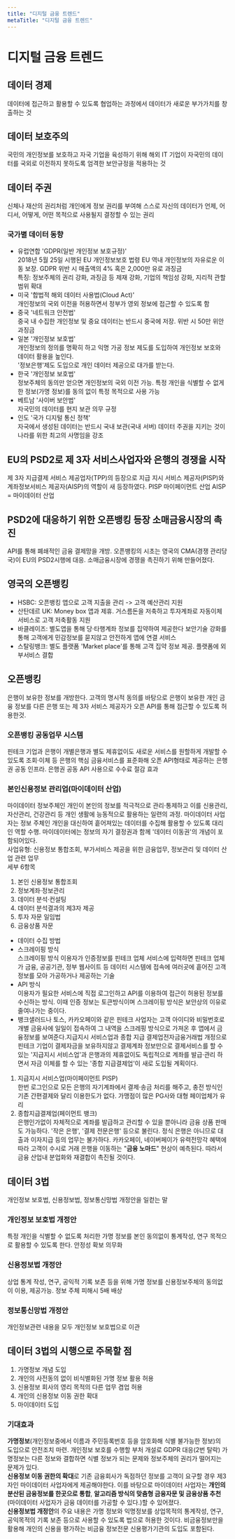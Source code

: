```yaml
---
title: "디지털 금융 트렌드"
metaTitle: "디지털 금융 트렌드"
---
```

# 디지털 금융 트렌드

## 데이터 경제

데이터에 접근하고 활용할 수 있도록 협업하는 과정에서 데이터가 새로운 부가가치를 창출하는 것

## 데이터 보호주의

국민의 개인정보를 보호하고 자국 기업을 육성하기 위해 해외 IT 기업이 자국민의 데이터를 국외로 이전하지 못하도록 엄격한 보안규정을 적용하는 것

## 데이터 주권

신체나 재산의 권리처럼 개인에게 정보 권리를 부여해 스스로 자신의 데이터가 언제, 어디서, 어떻게, 어떤 목적으로 사용될지 결정할 수 있는 권리

### 국가별 데이터 동향

-   유럽연합 'GDPR(일반 개인정보 보호규정)'  
    2018년 5월 25일 시행된 EU 개인정보보호 법령 EU 역내 개인정보의 자유로운 이동 보장. GDPR 위반 시 매출액의 4% 혹은 2,000만 유로 과징금  
    특징: 정보주체의 권리 강화, 과징금 등 제재 강화, 기업의 책임성 강화, 지리적 관할 범위 확대
-   미국 '합법적 해외 데이터 사용법(Cloud Act)'  
    개인정보의 국외 이전을 허용하면서 정부가 영외 정보에 접근할 수 있도록 함
-   중국 '네트워크 안전법'  
    중국 내 수집한 개인정보 및 중요 데이터는 반드시 중국에 저장. 위반 시 50만 위안 과징금
-   일본 '개인정보 보호법'  
    개인정보의 정의를 명확히 하고 익명 가공 정보 제도를 도입하여 개인정보 보호와 데이터 활용을 높인다.  
    '정보은행'제도 도입으로 개인 데이터 제공으로 대가를 받는다.
-   한국 '개인정보 보호법'  
    정보주체의 동의만 얻으면 개인정보의 국외 이전 가능. 특정 개인을 식별할 수 없게 한 정보(가명 정보)를 동의 없이 특정 목적으로 사용 가능
-   베트남 '사이버 보안법'  
    자국민의 데이터를 현지 보관 의무 규정
-   인도 '국가 디지털 통신 정책'  
    자국에서 생성된 데이터는 반드시 국내 보관(국내 서버) 데이터 주권을 지키는 것이 나라를 위한 최고의 사명임을 강조

## EU의 PSD2로 제 3자 서비스사업자와 은행의 경쟁을 시작

제 3자 지급결제 서비스 제공업자(TPP)의 등장으로 지급 지시 서비스 제공자(PISP)와 계좌정보서비스 제공자(AISP)의 역할이 새 등장하였다. PISP 마이페이먼트 산업 AISP = 마이데이터 산업

## PSD2에 대응하기 위한 오픈뱅킹 등장 소매금융시장의 촉진

API를 통해 폐쇄적인 금융 결제망을 개방. 오픈뱅킹의 시초는 영국의 CMA(경쟁 관리당국)이 EU의 PSD2시행에 대응. 소매금융시장에 경쟁을 촉진하기 위해 만들어졌다.

## 영국의 오픈뱅킹

-   HSBC: 오픈뱅킹 앱으로 고객 지출을 관리 -> 고객 예산관리 지원
-   산탄데르 UK: Money box 앱과 제휴. 거스름돈을 저축하고 투자계좌로 자동이체 서비스로 고객 저축활동 지원
-   바클레이즈: 별도앱을 통해 당·타행계좌 정보를 집약하여 제공한다 보안기술 강화를 통해 고객에게 민감정보를 묻지않고 안전하게 앱에 연결 서비스
-   스탈링뱅크: 별도 플랫폼 'Market place'를 통해 고객 집약 정보 제공. 플랫폼에 외부서비스 결합

## 오픈뱅킹

은행이 보유한 정보를 개방한다. 고객의 명시적 동의를 바탕으로 은행이 보유한 개인 금융 정보를 다른 은행 또는 제 3자 서비스 제공자가 오픈 API를 통해 접근할 수 있도록 허용한것.

### 오픈뱅킹 공동업무 시스템

핀테크 기업과 은행이 개별은행과 별도 제휴없이도 새로운 서비스를 원할하게 개발할 수 있도록 조회·이체 등 은행의 핵심 금융서비스를 표준화해 오픈 API형태로 제공하는 은행권 공동 인프라. 은행권 공동 API 사용으로 수수료 절감 효과

### 본인신용정보 관리업(마이데이터 산업)

마이데이터 정보주체인 개인이 본인의 정보를 적극적으로 관리·통제하고 이를 신용관리, 자산관리, 건강관리 등 개인 생활에 능동적으로 활용하는 일련의 과정. 마이데이터 사업자는 정보 주체인 개인을 대신하여 흩어져있는 데이터를 수집해 활용할 수 있도록 대리인 역할 수행. 마이데이터에는 정보의 자기 결정권과 함께 '데이터 이동권'의 개념이 포함되어있다.  
사업유형: 신용정보 통합조회, 부가서비스 제공을 위한 금융업무, 정보관리 및 데이터 산업 관련 업무  
세부 6항목

1.  본인 신용정보 통합조회
2.  정보계좌·정보관리
3.  데이터 분석·컨설팅
4.  데이터 분석결과의 제3자 제공
5.  투자 자문 일임법
6.  금융상품 자문

-   데이터 수집 방법
-   스크레이핑 방식  
    스크레이핑 방식 이용자가 인증정보를 핀테크 업체 서비스에 입력하면 핀테크 업체가 금융, 공공기관, 정부 웹사이트 등 데이터 시스템에 접속에 여러곳에 흩어진 고객정보를 모아 가공하거나 제공하는 기술
-   API 방식  
    이용자가 필요한 서비스에 직접 로그인하고 API를 이용하여 접근이 허용된 정보를 수신하는 방식. 이때 인증 정보는 토큰방식이며 스크레이핑 방식은 보안상의 이유로 줄여나가는 중이다.
-   뱅크샐러드나 토스, 카카오페이와 같은 핀테크 사업자는 고객 아이디와 비밀번호로 개별 금융사에 일일이 접속하여 그 내역을 스크레핑 방식으로 가져온 후 앱에서 금융정보를 보여준다.지급지시 서비스업과 종합 지급 결제업전자금융거래법 개정으로 핀테크 기업이 결제자금을 보유하지않고 결제계좌 정보만으로 결제서비스를 할 수 있는 '지급지시 서비스업'과 은행과의 제휴없이도 독립적으로 계좌를 발급·관리 하면서 자금 이체를 할 수 있는 '종합 지급결제업'이 새로 도입될 계획이다.

1.  지급지시 서비스업(마이페이먼트 PISP)  
    한번 로그인으로 모든 은행의 자기계좌에서 결제·송금 처리를 해주고, 충전 방식인 기존 간편결제와 달리 이용한도가 없다. 가맹점이 많은 PG사와 대형 페이업체가 유리
2.  종합지급결제업(페이먼트 뱅크)  
    은행인가없이 자체적으로 계좌를 발급하고 관리할 수 있을 뿐아니라 금융 상품 판매도 가능하다. '작은 은행', '결제 전문은행' 등으로 불린다. 정식 은행은 아니므로 대출과 이자지급 등의 업무는 불가하다. 카카오페이, 네이버페이가 유력전망각 혜택에 따라 고객이 수시로 거래 은행을 이동하는 "**금융 노마드**" 현상이 예측된다. 따라서 금융 산업내 분업화와 재결합이 촉진될 것이다.

## 데이터 3법

개인정보 보호법, 신용정보법, 정보통신망법 개정안을 일컫는 말

### 개인정보 보호법 개정안

특정 개인을 식별할 수 없도록 처리한 가명 정보를 본인 동의없이 통계작성, 연구 목적으로 활용할 수 있도록 한다. 안정성 확보 의무화

### 신용정보법 개정안

상업 통계 작성, 연구, 공익적 기록 보존 등을 위해 가명 정보를 신용정보주체의 동의없이 이용, 제공가능. 정보 주체 피해시 5배 배상

### 정보통신망법 개정안

개인정보관련 내용을 모두 개인정보 보호법으로 이관

## 데이터 3법의 시행으로 주목할 점

1.  가명정보 개념 도입
2.  개인의 사전동의 없이 비식별화된 가명 정보 활용 허용
3.  신용정보 회사의 영리 목적의 다른 업무 겸업 허용
4.  개인의 신용정보 이동 권한 확대
5.  마이데이터 도입

### 기대효과

**가명정보**(개인정보중에서 이름과 주민등록번호 등을 암호화해 식별 불가능한 정보)의 도입으로 안전조치 마련. 개인정보 보호를 수행할 부처 개설로 GDPR 대응(2번 탈락) 가명정보는 다른 정보와 결합하면 식별 정보가 되는 문제와 정보주체의 권리가 떨어지는 문제가 있다.  
**신용정보 이동 권한의 확대**로 기존 금융회사가 독점하던 정보를 고객이 요구할 경우 제3자인 마이데이터 사업자에게 제공해야한다. 이를 바탕으로 마이데이터 사업자는 **개인의 분산된 금융정보를 한곳으로 통합**, **알고리즘 방식의 맞춤형 금융자문 및 금융상품 추천**(마이데이터 사업자가 금융 데이터를 가공할 수 있다.)할 수 있어졌다.  
**신용정보법 개정안**의 주요 내용은 가명 정보와 익명정보를 상업목적의 통계작성, 연구, 공익목적의 기록 보존 등으로 사용할 수 있도록 법으로 허용한 것이다. 비금융정보만을 활용해 개인의 신용을 평가하는 비금융 정보전문 신용평가기관의 도입도 포함된다.


